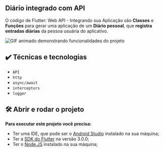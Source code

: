 ## Diário integrado com API

O código de Flutter: Web API - Integrando sua Aplicação são **Classes** e **Funções** para gerar uma aplicação de um **Diário pessoal**, que **registra entradas diárias** da pessoa usuária do aplicativo.

![GIF animado demonstrando funcionalidades do projeto](https://i.imgur.com/CnwSWF5.gif)

## ✔️ Técnicas e tecnologias
- `API`
- `http`
- `async/await`
- `interceptors`
- `logger`

## 🛠️ Abrir e rodar o projeto
**Para executar este projeto você precisa:**

- Ter uma IDE, que pode ser o  [Android Studio](https://developer.android.com/) instalado na sua máquina;
- Ter a [SDK do Flutter](https://docs.flutter.dev/get-started/install) na versão 3.0.0;
- Ter o [Node.JS](https://nodejs.org/en/) instalado na sua máquina;
